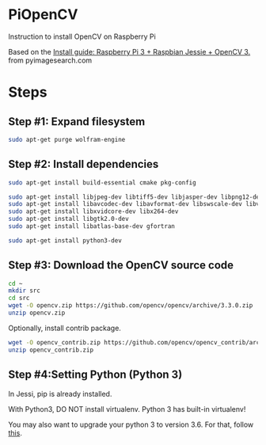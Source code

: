 # PiOpenCV
Instruction to install OpenCV on Raspberry Pi

Based on the 
[Install guide: Raspberry Pi 3 + Raspbian Jessie + OpenCV 3.](http://www.pyimagesearch.com/2016/04/18/install-guide-raspberry-pi-3-raspbian-jessie-opencv-3/) from pyimagesearch.com


# Steps

## Step #1: Expand filesystem
```bash
sudo apt-get purge wolfram-engine
```

## Step #2: Install dependencies
```bash
sudo apt-get install build-essential cmake pkg-config

sudo apt-get install libjpeg-dev libtiff5-dev libjasper-dev libpng12-dev
sudo apt-get install libavcodec-dev libavformat-dev libswscale-dev libv4l-dev
sudo apt-get install libxvidcore-dev libx264-dev
sudo apt-get install libgtk2.0-dev
sudo apt-get install libatlas-base-dev gfortran

sudo apt-get install python3-dev
```

## Step #3: Download the OpenCV source code
```bash
cd ~
mkdir src
cd src
wget -O opencv.zip https://github.com/opencv/opencv/archive/3.3.0.zip
unzip opencv.zip
```

Optionally, install contrib package.
```bash
wget -O opencv_contrib.zip https://github.com/opencv/opencv_contrib/archive/3.3.0.zip
unzip opencv_contrib.zip
```


## Step #4:Setting Python (Python 3)

In Jessi, pip is already installed.

With Python3, DO NOT install virtualenv.
Python 3 has built-in virtualenv!

You may also want to upgrade your python 3 to version 3.6.
For that, follow [this](https://gist.github.com/ys7yoo/93b1531d453eeb803fda30b5480c59c0).
